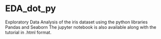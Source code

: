 # EDA_dot_py
Exploratory Data Analysis of the iris dataset using the python libraries Pandas and Seaborn
The jupyter notebook is also available along with the tutorial in .html format.
